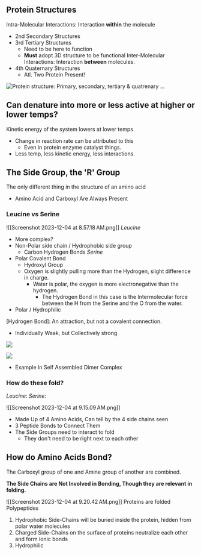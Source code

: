 ## Protein Structures
Intra-Molecular Interactions: Interaction **within** the molecule
- 2nd Secondary Structures
- 3rd Tertiary Structures
	- Need to be here to function
	- **Must** adopt 3D structure to be functional
Inter-Molecular Interactions: Interaction **between** molecules.
- 4th Quaternary Structures
	- Atl. Two Protein Present!

![Protein structure: Primary, secondary, tertiary & quatrenary ...](https://cdn.kastatic.org/ka-perseus-images/71225d815cafcc09102504abdf4e10927283be98.png)
## Can denature into more or less active at higher or lower temps?
Kinetic energy of the system lowers at lower temps
- Change in reaction rate can be attributed to this
	- Even in protein enzyme catalyst things.
- Less temp, less kinetic energy, less interactions.

## The Side Group, the 'R' Group
The only different thing in the structure of an amino acid
- Amino Acid and Carboxyl Are Always Present

### Leucine vs Serine
![[Screenshot 2023-12-04 at 8.57.18 AM.png]]
_Leucine_
- More complex?
- Non-Polar side chain / Hydrophobic side group
	- Carbon Hydrogen Bonds
_Serine_
- Polar Covalent Bond
	- Hydroxyl Group
	- Oxygen is slightly pulling more than the Hydrogen, slight difference in charge.
		- Water is polar, the oxygen is more electronegative than the hydrogen.
			- The Hydrogen Bond in this case is the Intermolecular force between the H from the Serine and the O from the water.
- Polar / Hydrophilic

[Hydrogen Bond]: An attraction, but not a covalent connection.
- Individually Weak, but Collectively strong

![](https://upload.wikimedia.org/wikipedia/commons/thumb/c/c6/3D_model_hydrogen_bonds_in_water.svg/220px-3D_model_hydrogen_bonds_in_water.svg.png)

![](https://upload.wikimedia.org/wikipedia/commons/thumb/2/2d/Hydrogen_Bond_Quadruple_AngewChemIntEd_1998_v37_p75.jpg/300px-Hydrogen_Bond_Quadruple_AngewChemIntEd_1998_v37_p75.jpg)
- Example In Self Assembled Dimer Complex
### How do these fold?
_Leucine_:
_Serine_: 

![[Screenshot 2023-12-04 at 9.15.09 AM.png]]
- Made Up of 4 Amino Acids, Can tell by the 4 side chains seen
- 3 Peptide Bonds to Connect Them
- The Side Groups need to interact to fold
	- They don't need to be right next to each other
## How do Amino Acids Bond?
The Carboxyl group of one and Amine group of another are combined.

**The Side Chains are Not Involved in Bonding, Though they are relevant in folding.**

![[Screenshot 2023-12-04 at 9.20.42 AM.png]]
Proteins are folded Polypeptides

1. Hydrophobic Side-Chains will be buried inside the protein, hidden from polar water molecules
2. Charged Side-Chains on the surface of proteins neutralize each other and form ionic bonds
3. Hydrophilic 

